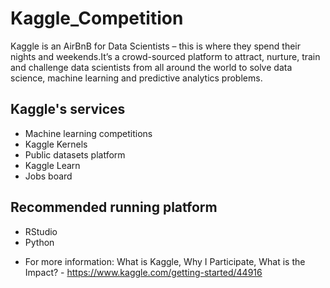 # Kaggle_Competition
Kaggle is an AirBnB for Data Scientists – this is where they spend their nights and weekends.It’s a crowd-sourced platform to attract, nurture, train and challenge data scientists from all around  the world to solve data science, machine learning and predictive analytics problems.

## Kaggle's services
- Machine learning competitions
- Kaggle Kernels
- Public datasets platform
- Kaggle Learn
- Jobs board

## Recommended running platform 
- RStudio
- Python

* For more information: 
What is Kaggle, Why I Participate, What is the Impact? - https://www.kaggle.com/getting-started/44916
